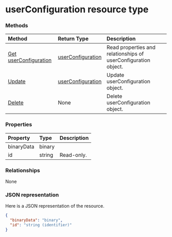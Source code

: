 # userConfiguration resource type




### Methods

| Method		   | Return Type	|Description|
|:---------------|:--------|:----------|
|[Get userConfiguration](../api/userconfiguration_get.md) | [userConfiguration](userconfiguration.md) |Read properties and relationships of userConfiguration object.|
|[Update](../api/userconfiguration_update.md) | [userConfiguration](userconfiguration.md)	|Update userConfiguration object. |
|[Delete](../api/userconfiguration_delete.md) | None |Delete userConfiguration object. |

### Properties
| Property	   | Type	|Description|
|:---------------|:--------|:----------|
|binaryData|binary||
|id|string| Read-only.|

### Relationships
None


### JSON representation

Here is a JSON representation of the resource.

<!-- {
  "blockType": "resource",
  "optionalProperties": [

  ],
  "@odata.type": "microsoft.graph.userconfiguration"
}-->

```json
{
  "binaryData": "binary",
  "id": "string (identifier)"
}

```

<!-- uuid: 8fcb5dbc-d5aa-4681-8e31-b001d5168d79
2015-10-25 14:57:30 UTC -->
<!-- {
  "type": "#page.annotation",
  "description": "userConfiguration resource",
  "keywords": "",
  "section": "documentation",
  "tocPath": ""
}-->